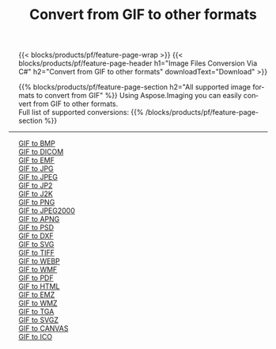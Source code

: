 ﻿---
title: Convert from GIF to other formats 
weight: 3920
url: /net/conversion/from/gif 
lang: en
langdirlevel: 2
locales: zh-hans,ja,it,ru,de,es,fr,nl,id,lt,pl,pt,vi,tr,ko,zh-hant,ar,hi,th,sv,cs,uk,he
description: Using Aspose.Imaging you can easily convert from GIF to other formats
---

{{< blocks/products/pf/feature-page-wrap >}}
{{< blocks/products/pf/feature-page-header h1="Image Files Conversion Via C#" h2="Convert from GIF to other formats" downloadText="Download" >}}


{{% blocks/products/pf/feature-page-section  h2="All supported image formats to convert from GIF" %}}
Using Aspose.Imaging you can easily convert from GIF to other formats.
<br/>
Full list of supported conversions:
{{% /blocks/products/pf/feature-page-section %}}
<div class="container-fluid productfamilypage bg-gray">
    <div class="convertypes bg-gray agp-content section">
        <div class="container">
		<hr style="margin-left:-20px;"/>
		<div class="row other-converters">
		    <div class='col-md-2 other-converter remove-lp remove-rp'><a href="/imaging/net/conversion/gif-to-bmp" >GIF to BMP</a></div><div class='col-md-2 other-converter remove-lp remove-rp'><a href="/imaging/net/conversion/gif-to-dicom" >GIF to DICOM</a></div><div class='col-md-2 other-converter remove-lp remove-rp'><a href="/imaging/net/conversion/gif-to-emf" >GIF to EMF</a></div><div class='col-md-2 other-converter remove-lp remove-rp'><a href="/imaging/net/conversion/gif-to-jpg" >GIF to JPG</a></div><div class='col-md-2 other-converter remove-lp remove-rp'><a href="/imaging/net/conversion/gif-to-jpeg" >GIF to JPEG</a></div><div class='col-md-2 other-converter remove-lp remove-rp'><a href="/imaging/net/conversion/gif-to-jp2" >GIF to JP2</a></div><div class='col-md-2 other-converter remove-lp remove-rp'><a href="/imaging/net/conversion/gif-to-j2k" >GIF to J2K</a></div><div class='col-md-2 other-converter remove-lp remove-rp'><a href="/imaging/net/conversion/gif-to-png" >GIF to PNG</a></div><div class='col-md-2 other-converter remove-lp remove-rp'><a href="/imaging/net/conversion/gif-to-jpeg2000" >GIF to JPEG2000</a></div><div class='col-md-2 other-converter remove-lp remove-rp'><a href="/imaging/net/conversion/gif-to-apng" >GIF to APNG</a></div><div class='col-md-2 other-converter remove-lp remove-rp'><a href="/imaging/net/conversion/gif-to-psd" >GIF to PSD</a></div><div class='col-md-2 other-converter remove-lp remove-rp'><a href="/imaging/net/conversion/gif-to-dxf" >GIF to DXF</a></div><div class='col-md-2 other-converter remove-lp remove-rp'><a href="/imaging/net/conversion/gif-to-svg" >GIF to SVG</a></div><div class='col-md-2 other-converter remove-lp remove-rp'><a href="/imaging/net/conversion/gif-to-tiff" >GIF to TIFF</a></div><div class='col-md-2 other-converter remove-lp remove-rp'><a href="/imaging/net/conversion/gif-to-webp" >GIF to WEBP</a></div><div class='col-md-2 other-converter remove-lp remove-rp'><a href="/imaging/net/conversion/gif-to-wmf" >GIF to WMF</a></div><div class='col-md-2 other-converter remove-lp remove-rp'><a href="/imaging/net/conversion/gif-to-pdf" >GIF to PDF</a></div><div class='col-md-2 other-converter remove-lp remove-rp'><a href="/imaging/net/conversion/gif-to-html" >GIF to HTML</a></div><div class='col-md-2 other-converter remove-lp remove-rp'><a href="/imaging/net/conversion/gif-to-emz" >GIF to EMZ</a></div><div class='col-md-2 other-converter remove-lp remove-rp'><a href="/imaging/net/conversion/gif-to-wmz" >GIF to WMZ</a></div><div class='col-md-2 other-converter remove-lp remove-rp'><a href="/imaging/net/conversion/gif-to-tga" >GIF to TGA</a></div><div class='col-md-2 other-converter remove-lp remove-rp'><a href="/imaging/net/conversion/gif-to-svgz" >GIF to SVGZ</a></div><div class='col-md-2 other-converter remove-lp remove-rp'><a href="/imaging/net/conversion/gif-to-canvas" >GIF to CANVAS</a></div><div class='col-md-2 other-converter remove-lp remove-rp'><a href="/imaging/net/conversion/gif-to-ico" >GIF to ICO</a></div>
                </div>
        </div>
    </div>
</div>
<br/>

